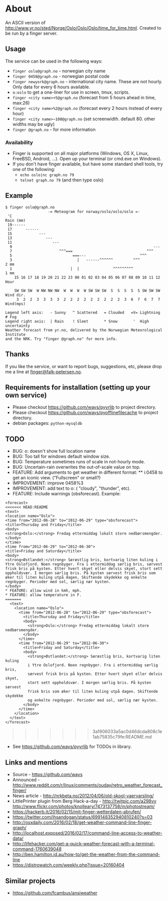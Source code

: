 # About

An ASCII version of http://www.yr.no/sted/Norge/Oslo/Oslo/Oslo/time_for_time.html. Created to be run by a finger server.

## Usage

The service can be used in the following ways:
* `finger oslo@graph.no` - norwegian city name
* `finger 0458@graph.no` - norwegian postal code
* `finger newyork@graph.no` - international city name. These are not hourly. Only data for every 6 hours available.
* `o:oslo` to get a one-liner for use in screen, tmux, scripts.
* `finger <city name>+5@graph.no` (forecast from 5 hours ahead in time, max:26)
* `finger <city name>%2@graph.no` (forecast every 2 hours instead of every hour)
* `finger <city name>~100@graph.no` (set screenwidth. default 80. other widths may be ugly)
* `finger @graph.no` - for more information

### Availability

* Finger is supported on all major platforms (Windows, OS X, Linux, FreeBSD, Android, ...). Open up your terminal (or cmd.exe on Windows).
* If you don't have finger available, but have some standard shell tools, try one of the following:
    * `echo oslo|nc graph.no 79`
    * `telnet graph.no 79` (and then type oslo)


## Example

```
$ finger oslo@graph.no
                   -= Meteogram for norway/oslo/oslo/oslo =-                    
 'C                                                                   Rain (mm)
 19------                                                             
 17      ------                                                       
 15            ---                                                    
 13               ---                                                 
 11                  ---                                              
  9                                                               ---
  7                     ^^^===                                 ^^^    
  5                           ===---                        ^^^       
  3                             |   ------^^^^^^         ^^^          2 mm
  1                          |  |               ^^^^^^^^^             1 mm
    15 16 17 18 19 20 21 22 23 00 01 02 03 04 05 06 07 08 09 10 11 12 Hour

    SW SW SW  W NW NW NW  W  W  W  W SW SW SW  S  S  S  S  S SW SW SW Wind dir.
     3  2  2  3  3  3  3  2  2  2  2  2  2  2  2  2  3  6  7  6  7  7 Wind(mps)

Legend left axis:   - Sunny   ^ Scattered   = Clouded   =V= Lightning   # Fog
Legend right axis:  | Rain    ! Sleet       * Snow       '  High uncertainty
Weather forecast from yr.no, delivered by the Norwegian Meteorological Institute
and the NRK. Try "finger @graph.no" for more info.
```

## Thanks

If you like the service, or want to report bugs, suggestions, etc, please drop
me a line at [finger@falk-petersen.no](mailto:finger@falk-petersen.no).


## Requirements for installation (setting up your own service)

* Please checkout https://github.com/ways/pyyrlib to project directory.
* Please checkout https://github.com/ways/pyofflinefilecache to project directory.
* debian packages: `python-mysqldb`


## TODO

* BUG: o: doesn't show full location name
* BUG: Too tall for windows default window size.
* BUG: Temperature sometimes runs of scale in not-hourly mode.
* BUG: Uncertain-rain overwrites the out-of-scale value on top.
* FEATURE: Add arguments to get weather in different format:
** i:0458 to get an iconic view. ("Fullscreen" or small?)
* IMPROVEMENT: improve 0458%3
* IMPROVEMENT: add text to o: ( "cloudy", "thunder", etc).
* FEATURE: Include warnings (obsforecast). Example:
```
<forecast>
<<<<<<< HEAD:README
<text>
<location name="Oslo">
<time from="2012-06-28" to="2012-06-29" type="obsforecast">
<title>Thursday and Friday</title>
<body>
<strong>Oslo:</strong> Fredag ettermiddag lokalt store nedbørsmengder.
</body>
</time>
<time from="2012-06-29" to="2012-06-30">
<title>Friday and Saturday</title>
<body>
<strong>Østlandet:</strong> Sørøstlig bris, kortvarig liten kuling i Ytre Oslofjord. Noen regnbyger. Fra i ettermiddag sørlig bris, sørvest frisk bris på kysten. Etter hvert skyet eller delvis skyet, stort sett oppholdsvær. I morgen sørlig bris. På kysten sørvest frisk bris som øker til liten kuling utpå dagen. Skiftende skydekke og enkelte regnbyger. Perioder med sol, særlig nær kysten.
</body>
* FEATURE: allow wind in kmh, mph.
* FEATURE: allow temperature in F.
=======
  <text>
    <location name="Oslo">
      <time from="2012-06-28" to="2012-06-29" type="obsforecast">
        <title>Thursday and Friday</title>
        <body>
          <strong>Oslo:</strong> Fredag ettermiddag lokalt store nedbørsmengder.
        </body>
      </time>
      <time from="2012-06-29" to="2012-06-30">
        <title>Friday and Saturday</title>
        <body>
          <strong>Østlandet:</strong> Sørøstlig bris, kortvarig liten kuling
          i Ytre Oslofjord. Noen regnbyger. Fra i ettermiddag sørlig bris,
          sørvest frisk bris på kysten. Etter hvert skyet eller delvis skyet,
          stort sett oppholdsvær. I morgen sørlig bris. På kysten sørvest
          frisk bris som øker til liten kuling utpå dagen. Skiftende skydekke
          og enkelte regnbyger. Perioder med sol, særlig nær kysten.
        </body>
      </time>
    </location>
  </text>
</forecast>
```
>>>>>>> 3a1906033a5ac0d46dcda808c1e1ab75835c79fe:README.md

* See https://github.com/ways/pyyrlib for TODOs in library.


## Links and mentions

* Source - https://github.com/ways
* Announced - http://www.reddit.com/r/linux/comments/ouday/retro_weather_forecast_finger/
* News article - http://nrkbeta.no/2012/04/06/old-skool-vaervarsling/
* LittlePrinter plugin from Berg Hack-a-day - http://twitpic.com/a298vv http://www.flickr.com/photos/knolleary/7473137758/in/photostream/
* https://hackerb.it/2016/02/15/mit-finger-wetterdaten-abrufen/
* https://twitter.com/ihsandogan/status/699148352940810240?s=03
* http://osxdaily.com/2016/02/18/get-weather-command-line-finger-graph/
* http://localhost.exposed/2016/02/17/command-line-access-to-weather-data/
* http://lifehacker.com/get-a-quick-weather-forecast-with-a-terminal-command-1760639048
* http://ben.hamilton.id.au/how-to/get-the-weather-from-the-command-line
* https://distrowatch.com/weekly.php?issue=20160404

## Similar projects

* https://github.com/fcambus/ansiweather
